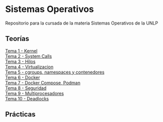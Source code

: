 # Sistemas Operativos

Repositorio para la cursada de la materia Sistemas Operativos de la UNLP

## Teorías
[Tema 1 - Kernel]()  
[Tema 2 - System Calls]()  
[Tema 3 - Hilos]()  
[Tema 4 - Virtualizacion]()  
[Tema 5 - cgroups, namespaces y contenedores]()  
[Tema 6 - Docker]()  
[Tema 7 - Docker Compose, Podman]()  
[Tema 8 - Seguridad]()  
[Tema 9 - Multiprocesadores]()  
[Tema 10 - Deadlocks]()  

## Prácticas
